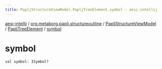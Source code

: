 ```yaml
---
title: PapljStructureViewModel.PapljTreeElement.symbol - aesi-intellij
---
```


[aesi-intellij](../../../index.html) / [org.metaborg.paplj.structureoutline](../../index.html) / [PapljStructureViewModel](../index.html) / [PapljTreeElement](index.html) / [symbol](.)

# symbol

`val symbol: ISymbol?`